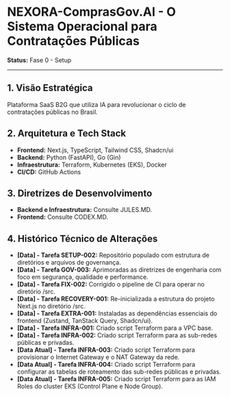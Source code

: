 # NEXORA-ComprasGov.AI - O Sistema Operacional para Contratações Públicas

**Status:** Fase 0 - Setup

---

## 1. Visão Estratégica
Plataforma SaaS B2G que utiliza IA para revolucionar o ciclo de contratações públicas no Brasil.

## 2. Arquitetura e Tech Stack
* **Frontend:** Next.js, TypeScript, Tailwind CSS, Shadcn/ui
* **Backend:** Python (FastAPI), Go (Gin)
* **Infraestrutura:** Terraform, Kubernetes (EKS), Docker
* **CI/CD:** GitHub Actions

## 3. Diretrizes de Desenvolvimento
* **Backend e Infraestrutura:** Consulte JULES.MD.
* **Frontend:** Consulte CODEX.MD.

## 4. Histórico Técnico de Alterações
* **[Data] - Tarefa SETUP-002:** Repositório populado com estrutura de diretórios e arquivos de governança.
* **[Data] - Tarefa GOV-003:** Aprimoradas as diretrizes de engenharia com foco em segurança, qualidade e performance.
* **[Data] - Tarefa FIX-002:** Corrigido o pipeline de CI para operar no diretório /src.
* **[Data] - Tarefa RECOVERY-001:** Re-inicializada a estrutura do projeto Next.js no diretório /src.
* **[Data] - Tarefa EXTRA-001:** Instaladas as dependências essenciais do frontend (Zustand, TanStack Query, Shadcn/ui).
* **[Data] - Tarefa INFRA-001:** Criado script Terraform para a VPC base.
* **[Data] - Tarefa INFRA-002:** Criado script Terraform para as sub-redes públicas e privadas.
* **[Data Atual] - Tarefa INFRA-003:** Criado script Terraform para provisionar o Internet Gateway e o NAT Gateway da rede.
* **[Data Atual] - Tarefa INFRA-004:** Criado script Terraform para configurar as tabelas de roteamento das sub-redes públicas e privadas.
* **[Data Atual] - Tarefa INFRA-005:** Criado script Terraform para as IAM Roles do cluster EKS (Control Plane e Node Group).
